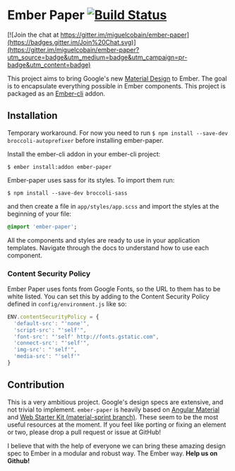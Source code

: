 # Ember Paper [![Build Status](https://travis-ci.org/miguelcobain/ember-paper.svg)](https://travis-ci.org/miguelcobain/ember-paper)


[![Join the chat at https://gitter.im/miguelcobain/ember-paper](https://badges.gitter.im/Join%20Chat.svg)](https://gitter.im/miguelcobain/ember-paper?utm_source=badge&utm_medium=badge&utm_campaign=pr-badge&utm_content=badge)

This project aims to bring Google's new [Material Design](https://www.google.com/design/spec/material-design/introduction.html) to Ember. The goal is to encapsulate everything possible in Ember components. This project is packaged as an [Ember-cli](http://www.ember-cli.com/) addon.

## Installation

Temporary workaround. For now you need to run `$ npm install --save-dev broccoli-autoprefixer` before installing ember-paper.

Install the ember-cli addon in your ember-cli project:

```
$ ember install:addon ember-paper
```

Ember-paper uses sass for its styles. To import them run:

```
$ npm install --save-dev broccoli-sass
```

and then create a file in `app/styles/app.scss` and import the styles at the beginning of your file:

```sass
@import 'ember-paper';
```

All the components and styles are ready to use in your application templates.
Navigate through the docs to understand how to use each component.

### Content Security Policy

Ember Paper uses fonts from Google Fonts, so the URL to them has to be white listed.  You can set this by adding to the Content Security Policy defined in `config/environment.js` like so:

```js
ENV.contentSecurityPolicy = {
  'default-src': "'none'",
  'script-src': "'self'",
  'font-src': "'self' http://fonts.gstatic.com",
  'connect-src': "'self'",
  'img-src': "'self'",
  'media-src': "'self'"
}
```

## Contribution

This is a very ambitious project. Google's design specs are extensive, and not trivial to implement. `ember-paper` is heavily based on [Angular Material](https://github.com/angular/material) and [Web Starter Kit (material-sprint branch)](https://github.com/google/web-starter-kit/tree/material-sprint). These seem to be the most useful resources at the moment. If you feel like porting or fixing an element or two, please drop a pull request or issue at GitHub!


I believe that with the help of everyone we can bring these amazing design spec to Ember in a modular and robust way. The Ember way. **Help us on Github!**
